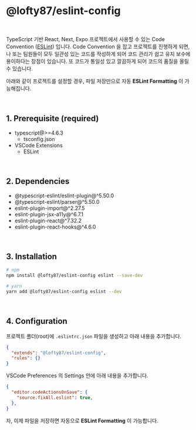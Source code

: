 # @lofty87/eslint-config

<br />

TypeScript 기반 React, Next, Expo 프로젝트에서 사용할 수 있는 Code Convention ([ESLint](https://eslint.org/)) 입니다. Code Convention 을 잡고 프로젝트를 진행하게 되면, 나 또는 팀원들이 모두 일관성 있는 코드를 작성하게 되어 코드 관리가 쉽고 유지 보수에 용이하다는 장점이 있습니다. 또 코드가 통일성 있고 깔끔하게 되어 코드의 품질을 올릴 수 있습니다.

아래와 같이 프로젝트를 설정할 경우, 파일 저장만으로 자동 **ESLint Formatting** 이 가능해집니다.

<br />

## 1. Prerequisite (required)

- typescript@>=4.6.3
  - tsconfig.json
- VSCode Extensions
  - ESLint

<br />

## 2. Dependencies

- @typescript-eslint/eslint-plugin@^5.50.0
- @typescript-eslint/parser@^5.50.0
- eslint-plugin-import@^2.27.5
- eslint-plugin-jsx-a11y@^6.7.1
- eslint-plugin-react@^7.32.2
- eslint-plugin-react-hooks@^4.6.0

<br />

## 3. Installation

```bash
# npm
npm install @lofty87/eslint-config eslint --save-dev

# yarn
yarn add @lofty87/eslint-config eslint --dev
```

<br />

## 4. Configuration

프로젝트 폴더(root)에 `.eslintrc.json` 파일을 생성하고 아래 내용을 추가합니다.

```json
{
  "extends": "@lofty87/eslint-config",
  "rules": {}
}
```

VSCode Preferences 의 Settings 안에 아래 내용을 추가합니다.

```json
{
  "editor.codeActionsOnSave": {
    "source.fixAll.eslint": true,
  },
}
```

자, 이제 파일을 저장하면 자동으로 **ESLint Formatting** 이 가능합니다.
